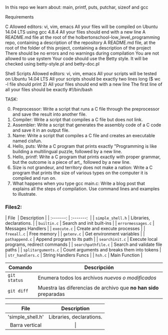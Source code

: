 In this repo we learn about: main, printf, puts, putchar, sizeof and gcc

Requirements

C
Allowed editors: vi, vim, emacs
All your files will be compiled on Ubuntu 14.04 LTS using gcc 4.8.4
All your files should end with a new line
A README.md file at the root of the holbertonschool-low_level_programming repo, containing a description of the repository
A README.md file, at the root of the folder of this project, containing a description of the project
There should be no errors and no warnings during compilation
You are not allowed to use system
Your code should use the Betty style. It will be checked using betty-style.pl and betty-doc.pl

Shell Scripts
Allowed editors: vi, vim, emacs
All your scripts will be tested on Ubuntu 14.04 LTS
All your scripts should be exactly two lines long ($ wc -l file should print 2)
All your files should end with a new line
The first line of all your files should be exactly #!/bin/bash

TASK:

0. Preprocessor: Write a script that runs a C file through the preprocessor and save the result into another file.
1. Compiler: Write a script that compiles a C file but does not link.
2. Assembler: Write a script that generates the assembly code of a C code and save it in an output file.
3. Name: Write a script that compiles a C file and creates an executable named cisfun.
4. Hello, puts: Write a C program that prints exactly "Programming is like building a multilingual puzzle, followed by a new line.
5. Hello, printf: Write a C program that prints exactly with proper grammar, but the outcome is a piece of art,, followed by a new line.
6. Size is not grandeur, and territory does not make a nation: Write a C program that prints the size of various types on the computer it is compiled and run on.
7. What happens when you type gcc main.c: Write a blog post that explains all the steps of compilation. Use command lines and examples to illustrate.

### Files2:
| File  | Description |
| :-------: | :-------:  |
| `simple_shell.h` | Libraries, declarations. |
| `builtin.c` | Search and init built-ins |
| `errormessages.c` | Messages Handlers |
| `execute.c` | Create and execute processes |
| `freeall.c` | Free memory |
| `getenv.c` | Get environment variables |
| `pathappend.c` | Append program to its path |
| `searchinit.c` | Execute local programs, redirect commands |
| `searchpathfile.c` | Search and validate file paths |
| `splitarguments.c` | Count arguments and breaks them into tokens |
| `str_handlers.c` | String Handlers Funcs |
| `hsh.c` | Main Function |

| Comando | Descripción |
| --- | --- |
| `git status` | Enumera todos los archivos *nuevos o modificados* |
| `git diff` | Muestra las diferencias de archivo que **no han sido** preparadas |


| File     | Description |
| :---:      | :---:       |
| 'simple_shell.h' | Libraries, declarations.         |
| Barra vertical | \|        |
